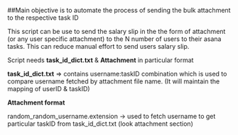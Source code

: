 ##Main objective is to automate the process of sending the bulk attachment to the respective task ID

This script can be use to send the salary slip in the the form of attachment (or any user specific attachment) to the N number of users to their asana tasks. This can reduce manual effort to send users salary slip.

Script needs **task_id_dict.txt** & **Attachment** in particular format

**task_id_dict.txt** => contains username:taskID combination which is used to compare username fetched by attachment file name. (It will maintain the mapping of userID & taskID)

**Attachment format**

random_random_username.extension -> used to fetch username to get particular taskID from task_id_dict.txt (look attachment section)
